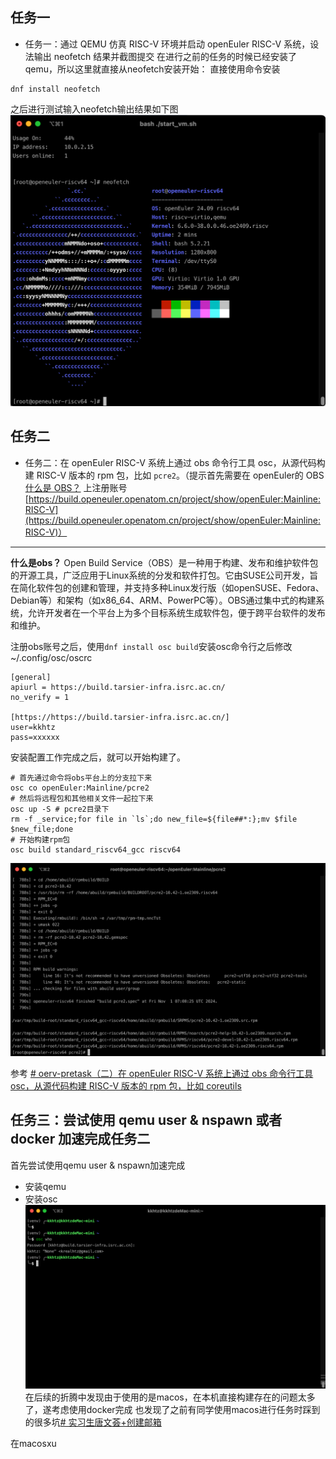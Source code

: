 ## 任务一
- 任务一：通过 QEMU 仿真 RISC-V 环境并启动 openEuler RISC-V 系统，设法输出 neofetch 结果并截图提交
在进行之前的任务的时候已经安装了qemu，所以这里就直接从neofetch安装开始：
直接使用命令安装
```
dnf install neofetch
```
之后进行测试输入neofetch输出结果如下图
![image.png](https://raw.githubusercontent.com/KrealHtz/NoteImage/master/data/202411011517583.png)

## 任务二
- 任务二：在 openEuler RISC-V 系统上通过 obs 命令行工具 osc，从源代码构建 RISC-V 版本的 rpm 包，比如 `pcre2`。（提示首先需要在 openEuler的 OBS[什么是 OBS？](https://github.com/openeuler-riscv/oerv-team/blob/main/Intern/FAQ.md#%E4%BB%80%E4%B9%88%E6%98%AF-obs) 上注册账号 [https://build.openeuler.openatom.cn/project/show/openEuler:Mainline:RISC-V](https://build.openeuler.openatom.cn/project/show/openEuler:Mainline:RISC-V)）
--- 
**什么是obs？** Open Build Service（OBS）是一种用于构建、发布和维护软件包的开源工具，广泛应用于Linux系统的分发和软件打包。它由SUSE公司开发，旨在简化软件包的创建和管理，并支持多种Linux发行版（如openSUSE、Fedora、Debian等）和架构（如x86_64、ARM、PowerPC等）。OBS通过集中式的构建系统，允许开发者在一个平台上为多个目标系统生成软件包，便于跨平台软件的发布和维护。

注册obs账号之后，使用`dnf install osc build`安装osc命令行之后修改~/.config/osc/oscrc

```cobol
[general]
apiurl = https://build.tarsier-infra.isrc.ac.cn/
no_verify = 1
 
[https://https://build.tarsier-infra.isrc.ac.cn/]
user=kkhtz
pass=xxxxxx
```
安装配置工作完成之后，就可以开始构建了。
```
# 首先通过命令将obs平台上的分支拉下来
osc co openEuler:Mainline/pcre2
# 然后将远程包和其他相关文件一起拉下来
osc up -S # pcre2目录下
rm -f _service;for file in `ls`;do new_file=${file##*:};mv $file $new_file;done
# 开始构建rpm包
osc build standard_riscv64_gcc riscv64
```
![image.png](https://raw.githubusercontent.com/KrealHtz/NoteImage/master/data/202411011517168.png)

参考
[# oerv-pretask（二）在 openEuler RISC-V 系统上通过 obs 命令行工具 osc，从源代码构建 RISC-V 版本的 rpm 包，比如 coreutils](https://blog.csdn.net/weixin_52230326/article/details/135311782)
## 任务三：尝试使用 qemu user & nspawn 或者 docker 加速完成任务二
首先尝试使用qemu user & nspawn加速完成
- 安装qemu
- 安装osc
![image.png](https://raw.githubusercontent.com/KrealHtz/NoteImage/master/data/202411021256588.png)
	在后续的折腾中发现由于使用的是macos，在本机直接构建存在的问题太多了，遂考虑使用docker完成
也发现了之前有同学使用macos进行任务时踩到的很多坑[# 实习生唐文荟+创建邮箱](https://github.com/openeuler-riscv/oerv-team/pull/271)

在macosxu
